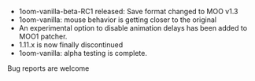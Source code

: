 - 1oom-vanilla-beta-RC1 released: Save format changed to MOO v1.3
- 1oom-vanilla: mouse behavior is getting closer to the original
- An experimental option to disable animation delays has been added to MOO1 patcher.
- 1.11.x is now finally discontinued
- 1oom-vanilla: alpha testing is complete.

Bug reports are welcome

<!--
**1oom-fork/1oom-fork** is a ✨ _special_ ✨ repository because its `README.md` (this file) appears on your GitHub profile.

Here are some ideas to get you started:

- 🔭 I’m currently working on ...
- 🌱 I’m currently learning ...
- 👯 I’m looking to collaborate on ...
- 🤔 I’m looking for help with ...
- 💬 Ask me about ...
- 📫 How to reach me: ...
- 😄 Pronouns: ...
- ⚡ Fun fact: ...
-->
